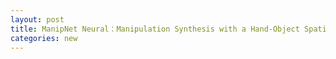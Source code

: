 ```yaml
---
layout: post
title: ManipNet Neural：Manipulation Synthesis with a Hand-Object Spatial Representation
categories: new
---
```


